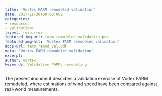 ```yaml
---
title: 'Vortex FARM remodeled validation'
date: 2017-11-30T00:00:00Z
categories:
- resources
- validations
layout: resources
featured-img-url: farm_remodeled_validation.png
featured-img-alt: 'Vortex FARM remodeled validation'
docs-url: farm_remod_val.pdf
meta: 'Vortex FARM remodeled validation'
excerpt: 
author: vortex
keywords: Validation FARM, remodeling
---
```



The present document describes a validation exercise of Vortex FARM remodeled, where estimations of wind speed have been compared against real-world measurements.

